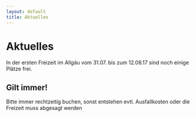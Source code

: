 ```yaml
---
layout: default
title: Aktuelles
---
```

# Aktuelles

In der ersten Freizeit im Allgäu vom 31.07. bis zum 12.08.17 sind noch einige Plätze frei. 

## Gilt immer!

Bitte immer rechtzeitig buchen, sonst entstehen evtl.
Ausfallkosten oder die Freizeit muss abgesagt werden
